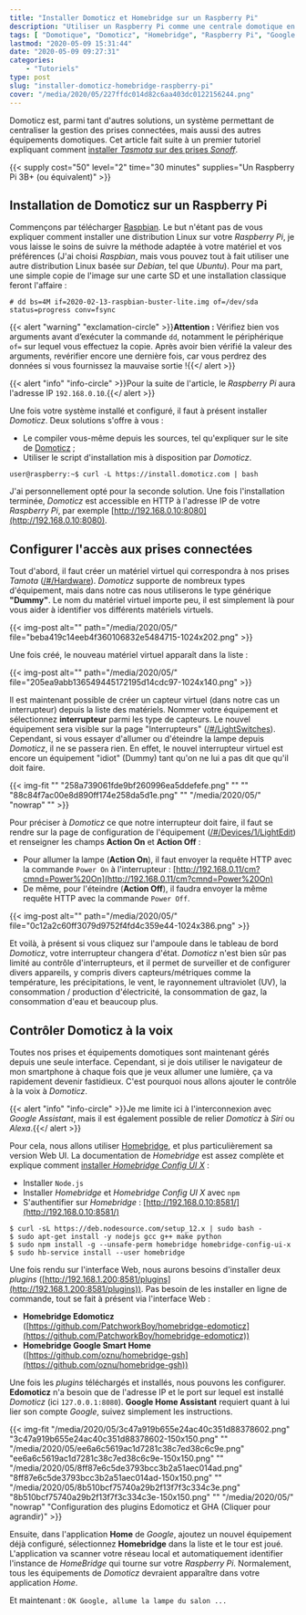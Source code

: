 ```yaml
---
title: "Installer Domoticz et Homebridge sur un Raspberry Pi"
description: "Utiliser un Raspberry Pi comme une centrale domotique en y installant Domoticz et Homebridge pour contrôler tous vos appareils connectés à la voix."
tags: [ "Domotique", "Domoticz", "Homebridge", "Raspberry Pi", "Google Home" ]
lastmod: "2020-05-09 15:31:44"
date: "2020-05-09 09:27:31"
categories:
    - "Tutoriels"
type: post
slug: "installer-domoticz-homebridge-raspberry-pi"
cover: "/media/2020/05/227ffdc014d82c6aa403dc0122156244.png"
---
```


Domoticz est, parmi tant d'autres solutions, un système permettant de centraliser la gestion des prises connectées, mais aussi des autres équipements domotiques. Cet article fait suite à un premier tutoriel expliquant comment [installer *Tasmota* sur des prises *Sonoff*](/tutoriels/prises-conectees-sonoff-tasmota/).

{{< supply cost="50" level="2" time="30 minutes" supplies="Un Raspberry Pi 3B+ (ou équivalent)" >}}

## Installation de Domoticz sur un Raspberry Pi

Commençons par télécharger [Raspbian](https://www.raspberrypi.org/downloads/raspbian/). Le but n'étant pas de vous expliquer comment installer une distribution Linux sur votre *Raspberry Pi*, je vous laisse le soins de suivre la méthode adaptée à votre matériel et vos préférences (J'ai choisi *Raspbian*, mais vous pouvez tout à fait utiliser une autre distribution Linux basée sur *Debian*, tel que *Ubuntu*). Pour ma part, une simple copie de l'image sur une carte SD et une installation classique feront l'affaire :

```shell
# dd bs=4M if=2020-02-13-raspbian-buster-lite.img of=/dev/sda status=progress conv=fsync
```

{{< alert "warning" "exclamation-circle" >}}**Attention :** Vérifiez bien vos arguments avant d’exécuter la commande `dd`, notamment le périphérique `of=` sur lequel vous effectuez la copie. Après avoir bien vérifié la valeur des arguments, revérifier encore une dernière fois, car vous perdrez des données si vous fournissez la mauvaise sortie !{{</ alert >}}

{{< alert "info" "info-circle" >}}Pour la suite de l'article, le *Raspberry Pi* aura l'adresse IP `192.168.0.10`.{{</ alert >}}

Une fois votre système installé et configuré, il faut à présent installer *Domoticz*. Deux solutions s'offre à vous :

- Le compiler vous-même depuis les sources, tel qu'expliquer sur le site de [Domoticz](https://www.domoticz.com/wiki/Build_Domoticz_from_source) ;
- Utiliser le script d'installation mis à disposition par *Domoticz*.

```shell
user@raspberry:~$ curl -L https://install.domoticz.com | bash
```

J'ai personnellement opté pour la seconde solution. Une fois l'installation terminée, *Domoticz* est accessible en HTTP à l'adresse IP de votre *Raspberry Pi*, par exemple [http://192.168.0.10:8080](http://192.168.0.10:8080).

## Configurer l'accès aux prises connectées

Tout d'abord, il faut créer un matériel virtuel qui correspondra à nos prises *Tamota* ([/#/Hardware](http://192.168.0.10:8080/#/Hardware)). *Domoticz* supporte de nombreux types d'équipement, mais dans notre cas nous utiliserons le type générique **"Dummy"**. Le nom du matériel virtuel importe peu, il est simplement là pour vous aider à identifier vos différents matériels virtuels.

{{< img-post alt="" path="/media/2020/05/" file="beba419c14eeb4f360106832e5484715-1024x202.png" >}}

Une fois créé, le nouveau matériel virtuel apparaît dans la liste :

{{< img-post alt="" path="/media/2020/05/" file="205ea9abb136549445172195d14cdc97-1024x140.png" >}}

Il est maintenant possible de créer un capteur virtuel (dans notre cas un interrupteur) depuis la liste des matériels. Nommer votre équipement et sélectionnez **interrupteur** parmi les type de capteurs. Le nouvel équipement sera visible sur la page "Interrupteurs" ([/#/LightSwitches](http://192.168.0.10:8080/#/LightSwitches)). Cependant, si vous essayer d'allumer ou d'éteindre la lampe depuis *Domoticz*, il ne se passera rien. En effet, le nouvel interrupteur virtuel est encore un équipement "idiot" (Dummy) tant qu'on ne lui a pas dit que qu'il doit faire.

{{< img-fit
    "" "258a739061fde9bf260996ea5ddefefe.png" ""
    "" "88c84f7ac00e8d890ff174e258da5d1e.png" ""
    "/media/2020/05/" "nowrap" "" >}}

Pour préciser à *Domoticz* ce que notre interrupteur doit faire, il faut se rendre sur la page de configuration de l'équipement ([/#/Devices/1/LightEdit](http://192.168.0.10:8080/#/Devices/1/LightEdit)) et renseigner les champs **Action On** et **Action Off** :

- Pour allumer la lampe (**Action On**), il faut envoyer la requête HTTP avec la commande `Power On` à l'interrupteur : [http://192.168.0.11/cm?cmnd=Power%20On](http://192.168.0.11/cm?cmnd=Power%20On)
- De même, pour l'éteindre (**Action Off**), il faudra envoyer la même requête HTTP avec la commande `Power Off`.

{{< img-post alt="" path="/media/2020/05/" file="0c12a2c60ff3079d9752f4fd4c359e44-1024x386.png" >}}

Et voilà, à présent si vous cliquez sur l'ampoule dans le tableau de bord *Domoticz*, votre interrupteur changera d'état. *Domoticz* n'est bien sûr pas limité au contrôle d'interrupteurs, et il permet de surveiller et de configurer divers appareils, y compris divers capteurs/métriques comme la température, les précipitations, le vent, le rayonnement ultraviolet (UV), la consommation / production d'électricité, la consommation de gaz, la consommation d'eau et beaucoup plus.

## Contrôler Domoticz à la voix

Toutes nos prises et équipements domotiques sont maintenant gérés depuis une seule interface. Cependant, si je dois utiliser le navigateur de mon smartphone à chaque fois que je veux allumer une lumière, ça va rapidement devenir fastidieux. C'est pourquoi nous allons ajouter le contrôle à la voix à *Domoticz*.

{{< alert "info" "info-circle" >}}Je me limite ici à l'interconnexion avec *Google Assistant*, mais il est également possible de relier *Domoticz* à *Siri* ou *Alexa*.{{</ alert >}}

Pour cela, nous allons utiliser [Homebridge](https://github.com/oznu/homebridge), et plus particulièrement sa version Web UI. La documentation de *Homebridge* est assez complète et explique comment [installer *Homebridge Config UI X*](https://github.com/oznu/homebridge-config-ui-x/wiki/Homebridge-&-Systemd-(Raspbian,-Ubuntu,-Debian)) :

- Installer `Node.js`
- Installer *Homebridge* et *Homebridge Config UI X* avec `npm`
- S'authentifier sur *Homebridge* : [http://192.168.0.10:8581/](http://192.168.0.10:8581/)

```shell
$ curl -sL https://deb.nodesource.com/setup_12.x | sudo bash -
$ sudo apt-get install -y nodejs gcc g++ make python
$ sudo npm install -g --unsafe-perm homebridge homebridge-config-ui-x
$ sudo hb-service install --user homebridge
```

Une fois rendu sur l'interface Web, nous aurons besoins d'installer deux *plugins* ([http://192.168.1.200:8581/plugins](http://192.168.1.200:8581/plugins)). Pas besoin de les installer en ligne de commande, tout se fait à présent via l'interface Web :

- **Homebridge Edomoticz** ([https://github.com/PatchworkBoy/homebridge-edomoticz](https://github.com/PatchworkBoy/homebridge-edomoticz))
- **Homebridge Google Smart Home** ([https://github.com/oznu/homebridge-gsh](https://github.com/oznu/homebridge-gsh))

Une fois les *plugins* téléchargés et installés, nous pouvons les configurer. **Edomoticz** n'a besoin que de l'adresse IP et le port sur lequel est installé *Domoticz* (ici `127.0.0.1:8080`). **Google Home Assistant** requiert quant à lui lier son compte *Google*, suivez simplement les instructions.


{{< img-fit
    "/media/2020/05/3c47a919b655e24ac40c351d88378602.png" "3c47a919b655e24ac40c351d88378602-150x150.png" ""
    "/media/2020/05/ee6a6c5619ac1d7281c38c7ed38c6c9e.png" "ee6a6c5619ac1d7281c38c7ed38c6c9e-150x150.png" ""
    "/media/2020/05/8ff87e6c5de3793bcc3b2a51aec014ad.png" "8ff87e6c5de3793bcc3b2a51aec014ad-150x150.png" ""
    "/media/2020/05/8b510bcf75740a29b2f13f7f3c334c3e.png" "8b510bcf75740a29b2f13f7f3c334c3e-150x150.png" ""
    "/media/2020/05/" "nowrap" "Configuration des plugins Edomoticz et GHA (Cliquer pour agrandir)" >}}

Ensuite, dans l'application **Home** de *Google*, ajoutez un nouvel équipement déjà configuré, sélectionnez **Homebridge** dans la liste et le tour est joué. L'application va scanner votre réseau local et automatiquement identifier l'instance de *HomeBridge* qui tourne sur votre *Raspberry Pi*. Normalement, tous les équipements de *Domoticz* devraient apparaître dans votre application *Home*.

Et maintenant : `OK Google, allume la lampe du salon ...`